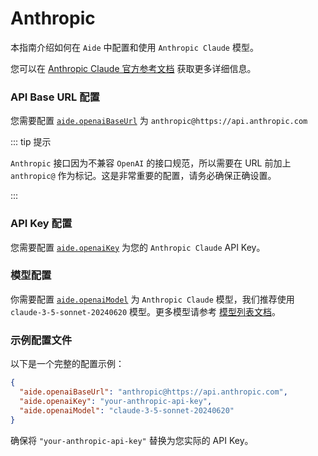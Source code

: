 # Anthropic

本指南介绍如何在 `Aide` 中配置和使用 `Anthropic Claude` 模型。

您可以在 [Anthropic Claude 官方参考文档](https://docs.anthropic.com/en/docs/quickstart) 获取更多详细信息。

### API Base URL 配置

您需要配置 [`aide.openaiBaseUrl`](../configuration/openai-base-url.md) 为 `anthropic@https://api.anthropic.com`

::: tip 提示

`Anthropic` 接口因为不兼容 `OpenAI` 的接口规范，所以需要在 URL 前加上 `anthropic@` 作为标记。这是非常重要的配置，请务必确保正确设置。

:::

### API Key 配置

您需要配置 [`aide.openaiKey`](../configuration/openai-key.md) 为您的 `Anthropic Claude` API Key。

### 模型配置

你需要配置 [`aide.openaiModel`](../configuration/openai-model.md) 为 `Anthropic Claude` 模型，我们推荐使用 `claude-3-5-sonnet-20240620` 模型。更多模型请参考 [模型列表文档](https://docs.anthropic.com/en/docs/about-claude/models)。

### 示例配置文件

以下是一个完整的配置示例：

```json
{
  "aide.openaiBaseUrl": "anthropic@https://api.anthropic.com",
  "aide.openaiKey": "your-anthropic-api-key",
  "aide.openaiModel": "claude-3-5-sonnet-20240620"
}
```

确保将 `"your-anthropic-api-key"` 替换为您实际的 API Key。
